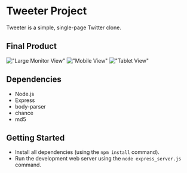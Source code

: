 # Tweeter Project

Tweeter is a simple, single-page Twitter clone.

## Final Product

!["Large Monitor View"](/tweeter/docs/Tweeter-Large-Monitor.png)
!["Mobile View"](tweeter/docs/Tweeter-Mobile.png)
!["Tablet View"](tweeter/docs/Tweeter-Tablet.png)


## Dependencies

- Node.js
- Express
- body-parser
- chance
- md5

## Getting Started

- Install all dependencies (using the `npm install` command).
- Run the development web server using the `node express_server.js` command.

